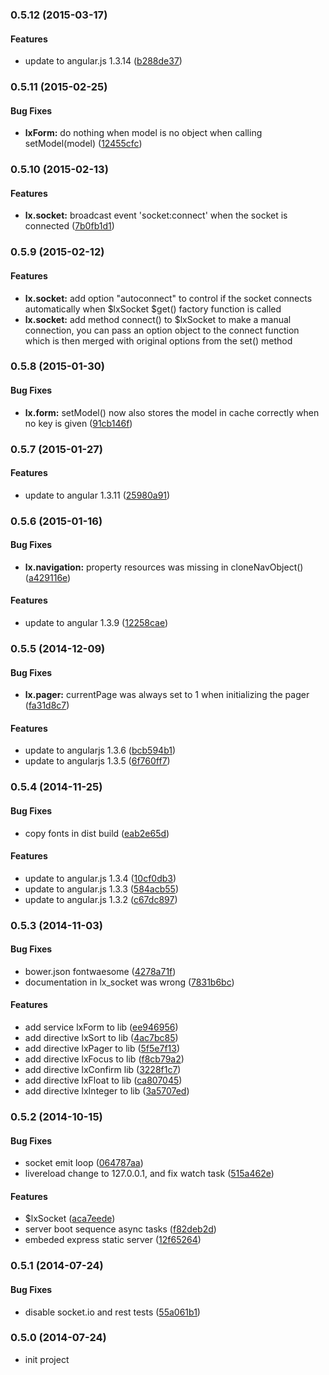 <a name="0.5.12"></a>
### 0.5.12 (2015-03-17)


#### Features

* update to angular.js 1.3.14 ([b288de37](https://github.com/litixsoft/baboon-frontend/commit/b288de37946d3d559f4e6c4acf3cf5ca5172cbc8))


<a name="0.5.11"></a>
### 0.5.11 (2015-02-25)


#### Bug Fixes

* **lxForm:** do nothing when model is no object when calling setModel(model) ([12455cfc](https://github.com/litixsoft/baboon-frontend/commit/12455cfc9aeefa078316f845c930fbcadd5382d6))


<a name="0.5.10"></a>
### 0.5.10 (2015-02-13)


#### Features

* **lx.socket:** broadcast event 'socket:connect' when the socket is connected ([7b0fb1d1](https://github.com/litixsoft/baboon-frontend/commit/7b0fb1d10639a71eebd59a3e45a8e17cf015bc2c))


<a name="0.5.9"></a>
### 0.5.9 (2015-02-12)


#### Features

* **lx.socket:** add option "autoconnect" to control if the socket connects automatically when $lxSocket $get() factory function is called
* **lx.socket:** add method connect() to $lxSocket to make a manual connection, you can pass an option object to the connect function which is then merged with original options from the set() method


<a name="0.5.8"></a>
### 0.5.8 (2015-01-30)


#### Bug Fixes

* **lx.form:** setModel() now also stores the model in cache correctly when no key is given ([91cb146f](https://github.com/litixsoft/baboon-frontend/commit/91cb146fb0fef0df4db4682bb3998e38b52b9670))


<a name="0.5.7"></a>
### 0.5.7 (2015-01-27)


#### Features

* update to angular 1.3.11 ([25980a91](https://github.com/litixsoft/baboon-frontend/commit/25980a9130fe73a7566c71fa1e133a1eb6f2bdf5))


<a name="0.5.6"></a>
### 0.5.6 (2015-01-16)


#### Bug Fixes

* **lx.navigation:** property resources was missing in cloneNavObject() ([a429116e](https://github.com/litixsoft/baboon-frontend/commit/a429116ec2ba27e7521256b6831b7b8f80d8bad4))


#### Features

* update to angular 1.3.9 ([12258cae](https://github.com/litixsoft/baboon-frontend/commit/12258cae6ed6e3110798d893f26e0d2c3750ead1))


<a name="0.5.5"></a>
### 0.5.5 (2014-12-09)


#### Bug Fixes

* **lx.pager:** currentPage was always set to 1 when initializing the pager ([fa31d8c7](https://github.com/litixsoft/baboon-frontend/commit/fa31d8c7de1b01064e1c29680fbe0c55d8fb9cbf))


#### Features

* update to angularjs 1.3.6 ([bcb594b1](https://github.com/litixsoft/baboon-frontend/commit/bcb594b1430a0aa0e36187997f47d0ccdefacf4c))
* update to angularjs 1.3.5 ([6f760ff7](https://github.com/litixsoft/baboon-frontend/commit/6f760ff71452387616eed74c9cd642207af04700))


<a name="0.5.4"></a>
### 0.5.4 (2014-11-25)


#### Bug Fixes

* copy fonts in dist build ([eab2e65d](https://github.com/litixsoft/baboon-frontend/commit/eab2e65d387309311664c4ef4c43716aaab48d02))


#### Features

* update to angular.js 1.3.4 ([10cf0db3](https://github.com/litixsoft/baboon-frontend/commit/10cf0db372461855e645145946bf2a6c772e21e0))
* update to angular.js 1.3.3 ([584acb55](https://github.com/litixsoft/baboon-frontend/commit/584acb55c9c77ec463199d2fc9837d802210e3ba))
* update to angular.js 1.3.2 ([c67dc897](https://github.com/litixsoft/baboon-frontend/commit/c67dc897c5b26742b916530f2d8adade09726ac4))


<a name="0.5.3"></a>
### 0.5.3 (2014-11-03)


#### Bug Fixes

* bower.json fontwaesome ([4278a71f](https://github.com/litixsoft/baboon-frontend/commit/4278a71f27822d664aaedffe3deb7168857ec3e6))
* documentation in lx_socket was wrong ([7831b6bc](https://github.com/litixsoft/baboon-frontend/commit/7831b6bc784dd311f27c7f4ee6b1d8cc62502fb3))


#### Features

* add service lxForm to lib ([ee946956](https://github.com/litixsoft/baboon-frontend/commit/ee94695610e12a6758b3a759ef23118c2ae6eba2))
* add directive lxSort to lib ([4ac7bc85](https://github.com/litixsoft/baboon-frontend/commit/4ac7bc8548c11ec482c8e74bdce13b3c993fb44f))
* add directive lxPager to lib ([5f5e7f13](https://github.com/litixsoft/baboon-frontend/commit/5f5e7f13c1efbd4c84e4da30419b1ca19beacf09))
* add directive lxFocus to lib ([f8cb79a2](https://github.com/litixsoft/baboon-frontend/commit/f8cb79a2d291bf4f9c265d04fe4dd14b4ff8f74f))
* add directive lxConfirm lib ([3228f1c7](https://github.com/litixsoft/baboon-frontend/commit/3228f1c7898bd2ba1661e8a7f774c38e393ec53a))
* add directive lxFloat to lib ([ca807045](https://github.com/litixsoft/baboon-frontend/commit/ca8070457d212033d3bf2817a3fdbcac506f8e2d))
* add directive lxInteger to lib ([3a5707ed](https://github.com/litixsoft/baboon-frontend/commit/3a5707ed6706b1c36c1e90ce39ccffb12cde429d))


<a name="0.5.2"></a>
### 0.5.2 (2014-10-15)


#### Bug Fixes

* socket emit loop ([064787aa](https://github.com/litixsoft/baboon-frontend/commit/064787aa404eea5c8b5e6f1a668f654ee0e963d9))
* livereload change to 127.0.0.1, and fix watch task ([515a462e](https://github.com/litixsoft/baboon-frontend/commit/515a462e2fe9f8918bf0e2e0c6f6944c37549a61))


#### Features

* $lxSocket ([aca7eede](https://github.com/litixsoft/baboon-frontend/commit/aca7eede2b6f193b6d3a4237912a219152cf3715))
* server boot sequence async tasks ([f82deb2d](https://github.com/litixsoft/baboon-frontend/commit/f82deb2d03e4f81bff91ce9b723c872e0dd949cf))
* embeded express static server ([12f65264](https://github.com/litixsoft/baboon-frontend/commit/12f652646f3c115552bc9d0a2e7d68512ec658ad))


<a name="0.5.1"></a>
### 0.5.1 (2014-07-24)


#### Bug Fixes

* disable socket.io and rest tests ([55a061b1](https://github.com/litixsoft/baboon-frontend/commit/55a061b1a1b4579167119a932ec390bf0270afe8))


<a name="0.5.0"></a>
### 0.5.0 (2014-07-24)

* init project
